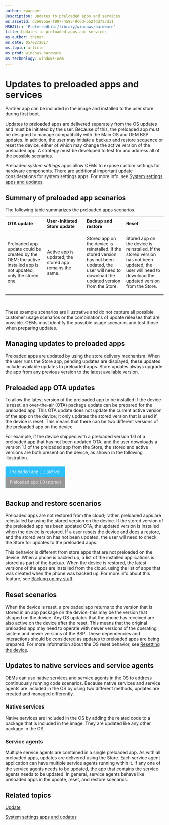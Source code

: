 ```yaml
---
author: kpacquer
Description: Updates to preloaded apps and services
ms.assetid: d3e08bae-f997-4593-9c6d-552fdd7a3d11
MSHAttr: 'PreferredLib:/library/windows/hardware'
title: Updates to preloaded apps and services
ms.author: themar
ms.date: 05/02/2017
ms.topic: article
ms.prod: windows-hardware
ms.technology: windows-oem
---
```


# Updates to preloaded apps and services


Partner app can be included in the image and installed to the user store during first boot.

Updates to preloaded apps are delivered separately from the OS updates and must be initiated by the user. Because of this, the preloaded app must be designed to manage compatibility with the Main OS and OEM BSP updates. In addition, the user may initiate a backup and restore sequence or reset the device, either of which may change the active version of the preloaded app. A strategy must be developed to test for and address all of the possible scenarios.

Preloaded *system settings* apps allow OEMs to expose custom settings for hardware components. There are additional important update considerations for system settings apps. For more info, see [System settings apps and updates](system-settings-apps-and-updates.md).

## <span id="Summary_of_preloaded_app_scenarios"></span><span id="summary_of_preloaded_app_scenarios"></span><span id="SUMMARY_OF_PRELOADED_APP_SCENARIOS"></span>Summary of preloaded app scenarios


The following table summarizes the preloaded apps scenarios.

<table>
<colgroup>
<col width="25%" />
<col width="25%" />
<col width="25%" />
<col width="25%" />
</colgroup>
<thead>
<tr class="header">
<th align="left">OTA update</th>
<th align="left">User-initiated Store update</th>
<th align="left">Backup and restore</th>
<th align="left">Reset</th>
</tr>
</thead>
<tbody>
<tr class="odd">
<td align="left"><p>Preloaded app update could be created by the OEM; the active installed app is not updated, only the stored one.</p></td>
<td align="left"><p>Active app is updated; the stored app remains the same.</p></td>
<td align="left"><p>Stored app on the device is reinstalled. If the stored version has not been updated, the user will need to download the updated version from the Store.</p></td>
<td align="left"><p>Stored app on the device is reinstalled. If the stored version has not been updated, the user will need to download the updated version from the Store.</p></td>
</tr>
</tbody>
</table>

 

These example scenarios are illustrative and do not capture all possible customer usage scenarios or the combinations of update releases that are possible. OEMs must identify the possible usage scenarios and test those when preparing updates.

## <span id="Managing_updates_to_preloaded_apps"></span><span id="managing_updates_to_preloaded_apps"></span><span id="MANAGING_UPDATES_TO_PRELOADED_APPS"></span>Managing updates to preloaded apps


Preloaded apps are updated by using the store delivery mechanism. When the user runs the Store app, pending updates are displayed; these updates include available updates to preloaded apps. Store updates always upgrade the app from any previous version to the latest available version.

## <span id="Preloaded_app_OTA_updates"></span><span id="preloaded_app_ota_updates"></span><span id="PRELOADED_APP_OTA_UPDATES"></span>Preloaded app OTA updates


To allow the latest version of the preloaded app to be installed if the device is reset, an over-the-air (OTA) package update can be prepared for the preloaded app. This OTA update does not update the current active version of the app on the device; it only updates the stored version that is used if the device is reset. This means that there can be two different versions of the preloaded app on the device

For example, if the device shipped with a preloaded version 1.0 of a preloaded app that has not been updated OTA, and the user downloads a version 1.1 of the preloaded app from the Store, the stored and active versions are both present on the device, as shown in the following illustration.

![oem\-preloaded\-app](images/oem-preloaded-app.png)

## <span id="Backup_and_restore_scenarios"></span><span id="backup_and_restore_scenarios"></span><span id="BACKUP_AND_RESTORE_SCENARIOS"></span>Backup and restore scenarios


Preloaded apps are not restored from the cloud; rather, preloaded apps are reinstalled by using the stored version on the device. If the stored version of the preloaded app has been updated OTA, the updated version is installed when the device is restored. If a user resets the device and does a restore, and the stored version has not been updated, the user will need to check the Store for updates to the preloaded apps.

This behavior is different from store apps that are not preloaded on the device. When a phone is backed up, a list of the installed applications is stored as part of the backup. When the device is restored, the latest versions of the apps are installed from the cloud, using the list of apps that was created when the phone was backed up. For more info about this feature, see [Backing up my stuff](http://go.microsoft.com/fwlink/p/?LinkId=331631).

## <span id="Reset_scenarios"></span><span id="reset_scenarios"></span><span id="RESET_SCENARIOS"></span>Reset scenarios


When the device is reset, a preloaded app returns to the version that is stored in an app package on the device; this may be the version that shipped on the device. Any OS updates that the phone has received are also active on the device after the reset. This means that the original preloaded app may need to operate with newer versions of the operating system and newer versions of the BSP. These dependencies and interactions should be considered as updates to preloaded apps are being prepared. For more information about the OS reset behavior, see [Resetting the device](https://msdn.microsoft.com/windows/hardware/commercialize/manufacture/mobile/resetting-a-phone-during-manufacturing).

## <span id="Updates_to_native_services_and_service_agents"></span><span id="updates_to_native_services_and_service_agents"></span><span id="UPDATES_TO_NATIVE_SERVICES_AND_SERVICE_AGENTS"></span>Updates to native services and service agents


OEMs can use native services and service agents in the OS to address continuously running code scenarios. Because native services and service agents are included in the OS by using two different methods, updates are created and managed differently.

### <span id="Native_services"></span><span id="native_services"></span><span id="NATIVE_SERVICES"></span>Native services

Native services are included in the OS by adding the related code to a package that is included in the image. They are updated like any other package in the OS.

### <span id="Service_agents"></span><span id="service_agents"></span><span id="SERVICE_AGENTS"></span>Service agents

Multiple service agents are contained in a single preloaded app. As with all preloaded apps, updates are delivered using the Store. Each service agent application can have multiple service agents running within it. If any one of the service agents needs to be updated, the app that contains the service agents needs to be updated. In general, service agents behave like preloaded apps in the update, reset, and restore scenarios.

## <span id="related_topics"></span>Related topics

[Update](index.md)

[System settings apps and updates](system-settings-apps-and-updates.md)

 

 


